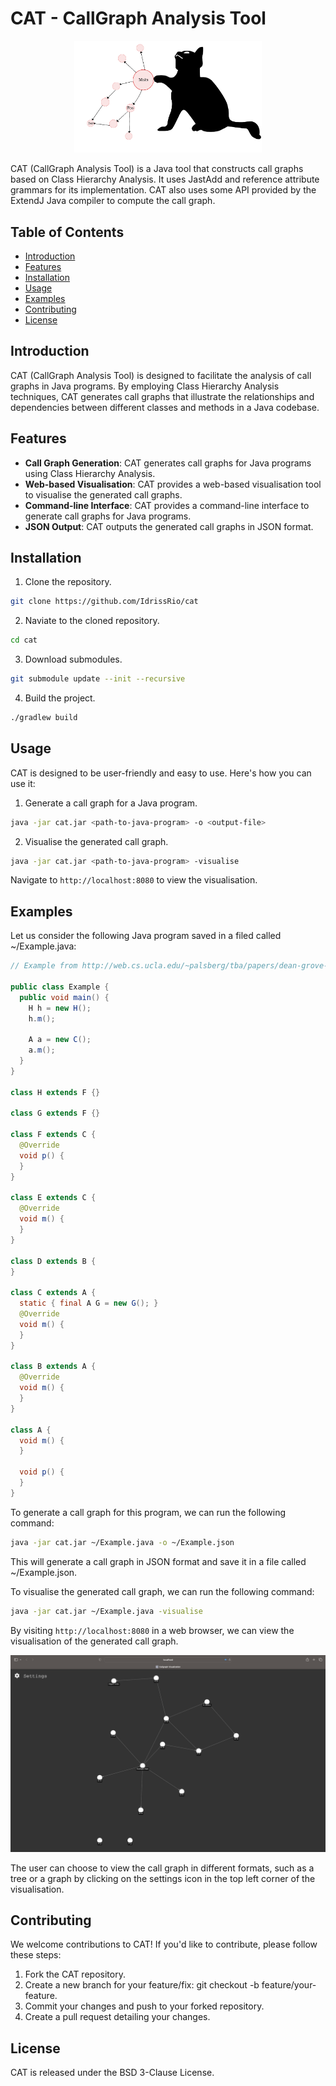 # CAT - CallGraph Analysis Tool

<p align="center">
  <img width="300"  src="https://raw.githubusercontent.com/idrissrio/cat/main/resources/cat.png">
</p>

CAT (CallGraph Analysis Tool) is a Java tool that constructs call graphs based 
on Class Hierarchy Analysis. It uses JastAdd and reference attribute 
grammars for its implementation. CAT also uses some API provided by the ExtendJ Java 
compiler to compute the call graph.

## Table of Contents

- [Introduction](#introduction)
- [Features](#features)
- [Installation](#installation)
- [Usage](#usage)
- [Examples](#examples)
- [Contributing](#contributing)
- [License](#license)

## Introduction

CAT (CallGraph Analysis Tool) is designed to facilitate the analysis of call graphs in Java programs. By employing Class Hierarchy Analysis techniques, CAT generates call graphs that illustrate the relationships and dependencies between different classes and methods in a Java codebase.

## Features

- **Call Graph Generation**: CAT generates call graphs for Java programs using Class Hierarchy Analysis.
- **Web-based Visualisation**: CAT provides a web-based visualisation tool to visualise the generated call graphs.
- **Command-line Interface**: CAT provides a command-line interface to generate call graphs for Java programs.
- **JSON Output**: CAT outputs the generated call graphs in JSON format.

## Installation

1. Clone the repository.
```bash
git clone https://github.com/IdrissRio/cat
```

2. Naviate to the cloned repository.
```bash
cd cat
```

3. Download submodules.
```bash
git submodule update --init --recursive
```

4. Build the project.
```bash
./gradlew build
```

## Usage

CAT is designed to be user-friendly and easy to use. Here's how you can use it:

1. Generate a call graph for a Java program.
```bash
java -jar cat.jar <path-to-java-program> -o <output-file>
```

2. Visualise the generated call graph.
```bash
java -jar cat.jar <path-to-java-program> -visualise
```
Navigate to `http://localhost:8080` to view the visualisation.

## Examples

Let us consider the following Java program saved in a filed called ~/Example.java:

```java
// Example from http://web.cs.ucla.edu/~palsberg/tba/papers/dean-grove-chambers-ecoop95.pdf

public class Example {
  public void main() {
    H h = new H();
    h.m();

    A a = new C();
    a.m();
  }
}

class H extends F {}

class G extends F {}

class F extends C {
  @Override
  void p() {
  }
}

class E extends C {
  @Override
  void m() {
  }
}

class D extends B {
}

class C extends A {
  static { final A G = new G(); }
  @Override
  void m() {
  }
}

class B extends A {
  @Override
  void m() {
  }
}

class A {
  void m() {
  }

  void p() {
  }
}
```

To generate a call graph for this program, we can run the following command:

```bash
java -jar cat.jar ~/Example.java -o ~/Example.json
```

This will generate a call graph in JSON format and save it in a file called ~/Example.json.

To visualise the generated call graph, we can run the following command:

```bash
java -jar cat.jar ~/Example.java -visualise
```

By visiting `http://localhost:8080` in a web browser, we can view the visualisation of the generated call graph.

<p align="center">
  <img  src="https://raw.githubusercontent.com/idrissrio/cat/main/resources/CallGraphVisualisation.png">
</p>

The user can choose to view the call graph in different formats, such as a tree or a graph
by clicking on the settings icon in the top left corner of the visualisation.

## Contributing

We welcome contributions to CAT! If you'd like to contribute, please follow these steps:

1. Fork the CAT repository.
2. Create a new branch for your feature/fix: git checkout -b feature/your-feature.
3. Commit your changes and push to your forked repository.
4. Create a pull request detailing your changes.

## License
CAT is released under the BSD 3-Clause License.



